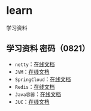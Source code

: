 # learn
学习资料

## 学习资料 密码（0821）
- `netty`：[在线文档](https://www.zhixi.com/view/4b42bbc)
- `JVM`：[在线文档](https://www.zhixi.com/view/1cf40997)
- `SpringCloud`：[在线文档](https://www.zhixi.com/view/7b718614)
- `Redis`：[在线文档](https://www.zhixi.com/view/0e280cff)
- `Java容器`：[在线文档](https://www.zhixi.com/view/4dc43950)
- `JUC`：[在线文档](https://www.zhixi.com/view/ee817bb8)

